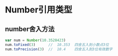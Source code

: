 
# Number引用类型

## number舍入方法
```js
var num = Number(10.3528423)
num.toFixed(3)      //  10.353  四舍五入到小数点3位
num.toPrecision(3)  //  10.4    四舍五入到3位有效数字
```
